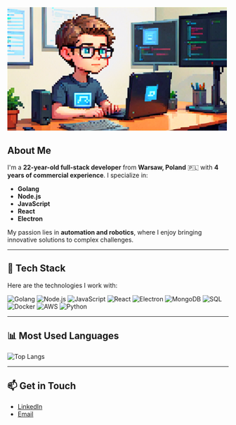 <img src="images/meprogrammer.png" width="500"/>

## About Me 

I'm a **22-year-old full-stack developer** from **Warsaw, Poland** 🇵🇱 with **4 years of commercial experience**. I specialize in:

- **Golang**
- **Node.js**
- **JavaScript**
- **React**
- **Electron**

My passion lies in **automation and robotics**, where I enjoy bringing innovative solutions to complex challenges.

---

## 🚀 Tech Stack

Here are the technologies I work with:

<p>
  <img src="https://img.shields.io/badge/Golang-00ADD8?style=for-the-badge&logo=go&logoColor=white" alt="Golang" />
  <img src="https://img.shields.io/badge/Node.js-339933?style=for-the-badge&logo=node.js&logoColor=white" alt="Node.js" />
  <img src="https://img.shields.io/badge/JavaScript-F7DF1E?style=for-the-badge&logo=javascript&logoColor=black" alt="JavaScript" />
  <img src="https://img.shields.io/badge/React-61DAFB?style=for-the-badge&logo=react&logoColor=black" alt="React" />
  <img src="https://img.shields.io/badge/Electron-47848F?style=for-the-badge&logo=electron&logoColor=white" alt="Electron" />
  <img src="https://img.shields.io/badge/MongoDB-47A248?style=for-the-badge&logo=mongodb&logoColor=white" alt="MongoDB" />
  <img src="https://img.shields.io/badge/SQL-316192?style=for-the-badge&logo=postgresql&logoColor=white" alt="SQL" />
  <img src="https://img.shields.io/badge/Docker-2496ED?style=for-the-badge&logo=docker&logoColor=white" alt="Docker" />
  <img src="https://img.shields.io/badge/AWS-232F3E?style=for-the-badge&logo=amazonaws&logoColor=white" alt="AWS" />
  <img src="https://img.shields.io/badge/Python-3776AB?style=for-the-badge&logo=python&logoColor=white" alt="Python" />
</p>

---

## 📊 Most Used Languages

![Top Langs](https://github-readme-stats.vercel.app/api/top-langs/?username=your-github-username&layout=compact&theme=tokyonight)

---

## 📫 Get in Touch

- [LinkedIn](https://www.linkedin.com/in/przygodajacob/)
- [Email](mailto:realprogrammer@bombelix.com)
